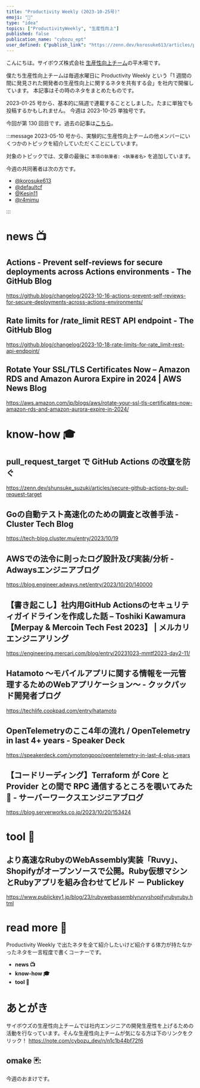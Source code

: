 ```yaml
---
title: "Productivity Weekly (2023-10-25号)"
emoji: "🚕"
type: "idea"
topics: ["ProductivityWeekly", "生産性向上"]
published: false
publication_name: "cybozu_ept"
user_defined: {"publish_link": "https://zenn.dev/korosuke613/articles/productivity-weekly-20231025"}
---
```


こんにちは。サイボウズ株式会社 [生産性向上チーム](https://note.com/cybozu_dev/n/n1c1b44bf72f6)の平木場です。

僕たち生産性向上チームは毎週水曜日に Productivity Weekly という「1 週間の間に発見された開発者の生産性向上に関するネタを共有する会」を社内で開催しています。
本記事はその時のネタをまとめたものです。


2023-01-25 号から、基本的に隔週で連載することとしました。たまに単独でも投稿するかもしれません。
今週は 2023-10-25 単独号です。

今回が第 130 回目です。過去の記事は[こちら](https://zenn.dev/topics/productivityweekly?order=latest)。

:::message
2023-05-10 号から、実験的に生産性向上チームの他メンバーにいくつかのトピックを紹介していただくことにしています。

対象のトピックでは、文章の最後に `本項の執筆者: <執筆者名>` を追加しています。

今週の共同著者は次の方です。
- [@korosuke613](https://zenn.dev/korosuke613)
- [@defaultcf](https://zenn.dev/defaultcf)
- [@Kesin11](https://zenn.dev/kesin11)
- [@r4mimu](https://zenn.dev/r4mimu)

:::

# news 📺

## Actions - Prevent self-reviews for secure deployments across Actions environments - The GitHub Blog 
https://github.blog/changelog/2023-10-16-actions-prevent-self-reviews-for-secure-deployments-across-actions-environments/

## Rate limits for /rate_limit REST API endpoint - The GitHub Blog 
https://github.blog/changelog/2023-10-18-rate-limits-for-rate_limit-rest-api-endpoint/

## Rotate Your SSL/TLS Certificates Now – Amazon RDS and Amazon Aurora Expire in 2024 | AWS News Blog
https://aws.amazon.com/jp/blogs/aws/rotate-your-ssl-tls-certificates-now-amazon-rds-and-amazon-aurora-expire-in-2024/


# know-how 🎓

## pull_request_target で GitHub Actions の改竄を防ぐ 
https://zenn.dev/shunsuke_suzuki/articles/secure-github-actions-by-pull-request-target

## Goの自動テスト高速化のための調査と改善手法 - Cluster Tech Blog
https://tech-blog.cluster.mu/entry/2023/10/19

## AWSでの法令に則ったログ設計及び実装/分析 - Adwaysエンジニアブログ 
https://blog.engineer.adways.net/entry/2023/10/20/140000


## 【書き起こし】社内用GitHub Actionsのセキュリティガイドラインを作成した話 – Toshiki Kawamura【Merpay & Mercoin Tech Fest 2023】 | メルカリエンジニアリング 
https://engineering.mercari.com/blog/entry/20231023-mmtf2023-day2-11/

## Hatamoto 〜モバイルアプリに関する情報を一元管理するためのWebアプリケーション〜 - クックパッド開発者ブログ 
https://techlife.cookpad.com/entry/hatamoto

## OpenTelemetryのここ4年の流れ / OpenTelemetry in last 4+ years - Speaker Deck 
https://speakerdeck.com/ymotongpoo/opentelemetry-in-last-4-plus-years

## 【コードリーディング】Terraform が Core と Provider との間で RPC 通信するところを覗いてみた👀 - サーバーワークスエンジニアブログ
https://blog.serverworks.co.jp/2023/10/20/153424


# tool 🔨

## より高速なRubyのWebAssembly実装「Ruvy」、Shopifyがオープンソースで公開。Ruby仮想マシンとRubyアプリを組み合わせてビルド － Publickey 
https://www.publickey1.jp/blog/23/rubywebassemblyruvyshopifyrubyruby.html



# read more 🍘
Productivity Weekly で出たネタを全て紹介したいけど紹介する体力が持たなかったネタを一言程度で書くコーナーです。

- **news 📺**
- **know-how 🎓**
- **tool 🔨**

# あとがき


サイボウズの生産性向上チームでは社内エンジニアの開発生産性を上げるための活動を行なっています。そんな生産性向上チームが気になる方は下のリンクをクリック！
https://note.com/cybozu_dev/n/n1c1b44bf72f6

<!-- :::message すみません、今週もおまけはお休みです...:::-->

## omake 🃏: 
今週のおまけです。
